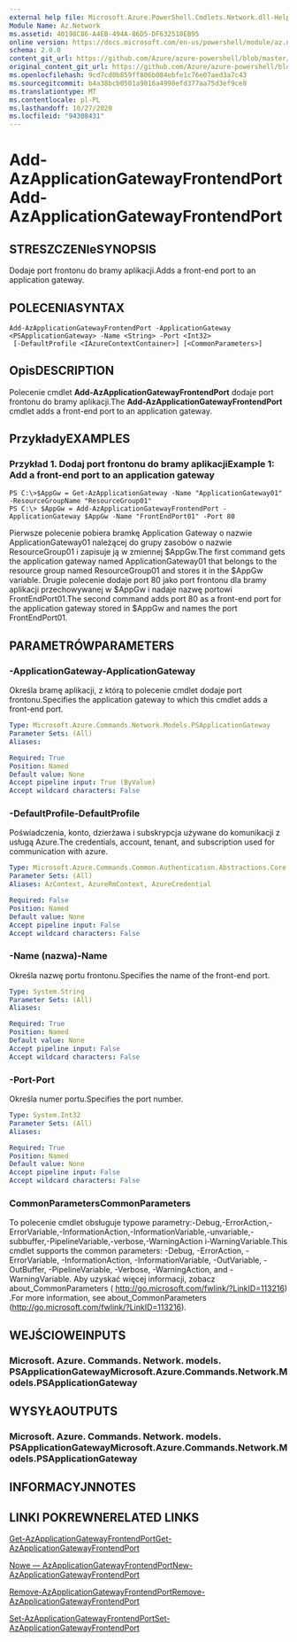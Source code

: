 ```yaml
---
external help file: Microsoft.Azure.PowerShell.Cmdlets.Network.dll-Help.xml
Module Name: Az.Network
ms.assetid: 40198C86-A4EB-494A-86D5-DF632518EB95
online version: https://docs.microsoft.com/en-us/powershell/module/az.network/add-azapplicationgatewayfrontendport
schema: 2.0.0
content_git_url: https://github.com/Azure/azure-powershell/blob/master/src/Network/Network/help/Add-AzApplicationGatewayFrontendPort.md
original_content_git_url: https://github.com/Azure/azure-powershell/blob/master/src/Network/Network/help/Add-AzApplicationGatewayFrontendPort.md
ms.openlocfilehash: 9cd7cd0b859ff806b084ebfe1c76e07aed3a7c43
ms.sourcegitcommit: b4a38bcb0501a9016a4998efd377aa75d3ef9ce8
ms.translationtype: MT
ms.contentlocale: pl-PL
ms.lasthandoff: 10/27/2020
ms.locfileid: "94308431"
---
```

# <span data-ttu-id="8cebb-101">Add-AzApplicationGatewayFrontendPort</span><span class="sxs-lookup"><span data-stu-id="8cebb-101">Add-AzApplicationGatewayFrontendPort</span></span>

## <span data-ttu-id="8cebb-102">STRESZCZENIe</span><span class="sxs-lookup"><span data-stu-id="8cebb-102">SYNOPSIS</span></span>
<span data-ttu-id="8cebb-103">Dodaje port frontonu do bramy aplikacji.</span><span class="sxs-lookup"><span data-stu-id="8cebb-103">Adds a front-end port to an application gateway.</span></span>

## <span data-ttu-id="8cebb-104">POLECENIA</span><span class="sxs-lookup"><span data-stu-id="8cebb-104">SYNTAX</span></span>

```
Add-AzApplicationGatewayFrontendPort -ApplicationGateway <PSApplicationGateway> -Name <String> -Port <Int32>
 [-DefaultProfile <IAzureContextContainer>] [<CommonParameters>]
```

## <span data-ttu-id="8cebb-105">Opis</span><span class="sxs-lookup"><span data-stu-id="8cebb-105">DESCRIPTION</span></span>
<span data-ttu-id="8cebb-106">Polecenie cmdlet **Add-AzApplicationGatewayFrontendPort** dodaje port frontonu do bramy aplikacji.</span><span class="sxs-lookup"><span data-stu-id="8cebb-106">The **Add-AzApplicationGatewayFrontendPort** cmdlet adds a front-end port to an application gateway.</span></span>

## <span data-ttu-id="8cebb-107">Przykłady</span><span class="sxs-lookup"><span data-stu-id="8cebb-107">EXAMPLES</span></span>

### <span data-ttu-id="8cebb-108">Przykład 1. Dodaj port frontonu do bramy aplikacji</span><span class="sxs-lookup"><span data-stu-id="8cebb-108">Example 1: Add a front-end port to an application gateway</span></span>
```
PS C:\>$AppGw = Get-AzApplicationGateway -Name "ApplicationGateway01" -ResourceGroupName "ResourceGroup01"
PS C:\> $AppGw = Add-AzApplicationGatewayFrontendPort -ApplicationGateway $AppGw -Name "FrontEndPort01" -Port 80
```

<span data-ttu-id="8cebb-109">Pierwsze polecenie pobiera bramkę Application Gateway o nazwie ApplicationGateway01 należącej do grupy zasobów o nazwie ResourceGroup01 i zapisuje ją w zmiennej $AppGw.</span><span class="sxs-lookup"><span data-stu-id="8cebb-109">The first command gets the application gateway named ApplicationGateway01 that belongs to the resource group named ResourceGroup01 and stores it in the $AppGw variable.</span></span>
<span data-ttu-id="8cebb-110">Drugie polecenie dodaje port 80 jako port frontonu dla bramy aplikacji przechowywanej w $AppGw i nadaje nazwę portowi FrontEndPort01.</span><span class="sxs-lookup"><span data-stu-id="8cebb-110">The second command adds port 80 as a front-end port for the application gateway stored in $AppGw and names the port FrontEndPort01.</span></span>

## <span data-ttu-id="8cebb-111">PARAMETRÓW</span><span class="sxs-lookup"><span data-stu-id="8cebb-111">PARAMETERS</span></span>

### <span data-ttu-id="8cebb-112">-ApplicationGateway</span><span class="sxs-lookup"><span data-stu-id="8cebb-112">-ApplicationGateway</span></span>
<span data-ttu-id="8cebb-113">Określa bramę aplikacji, z którą to polecenie cmdlet dodaje port frontonu.</span><span class="sxs-lookup"><span data-stu-id="8cebb-113">Specifies the application gateway to which this cmdlet adds a front-end port.</span></span>

```yaml
Type: Microsoft.Azure.Commands.Network.Models.PSApplicationGateway
Parameter Sets: (All)
Aliases:

Required: True
Position: Named
Default value: None
Accept pipeline input: True (ByValue)
Accept wildcard characters: False
```

### <span data-ttu-id="8cebb-114">-DefaultProfile</span><span class="sxs-lookup"><span data-stu-id="8cebb-114">-DefaultProfile</span></span>
<span data-ttu-id="8cebb-115">Poświadczenia, konto, dzierżawa i subskrypcja używane do komunikacji z usługą Azure.</span><span class="sxs-lookup"><span data-stu-id="8cebb-115">The credentials, account, tenant, and subscription used for communication with azure.</span></span>

```yaml
Type: Microsoft.Azure.Commands.Common.Authentication.Abstractions.Core.IAzureContextContainer
Parameter Sets: (All)
Aliases: AzContext, AzureRmContext, AzureCredential

Required: False
Position: Named
Default value: None
Accept pipeline input: False
Accept wildcard characters: False
```

### <span data-ttu-id="8cebb-116">-Name (nazwa)</span><span class="sxs-lookup"><span data-stu-id="8cebb-116">-Name</span></span>
<span data-ttu-id="8cebb-117">Określa nazwę portu frontonu.</span><span class="sxs-lookup"><span data-stu-id="8cebb-117">Specifies the name of the front-end port.</span></span>

```yaml
Type: System.String
Parameter Sets: (All)
Aliases:

Required: True
Position: Named
Default value: None
Accept pipeline input: False
Accept wildcard characters: False
```

### <span data-ttu-id="8cebb-118">-Port</span><span class="sxs-lookup"><span data-stu-id="8cebb-118">-Port</span></span>
<span data-ttu-id="8cebb-119">Określa numer portu.</span><span class="sxs-lookup"><span data-stu-id="8cebb-119">Specifies the port number.</span></span>

```yaml
Type: System.Int32
Parameter Sets: (All)
Aliases:

Required: True
Position: Named
Default value: None
Accept pipeline input: False
Accept wildcard characters: False
```

### <span data-ttu-id="8cebb-120">CommonParameters</span><span class="sxs-lookup"><span data-stu-id="8cebb-120">CommonParameters</span></span>
<span data-ttu-id="8cebb-121">To polecenie cmdlet obsługuje typowe parametry:-Debug,-ErrorAction,-ErrorVariable,-InformationAction,-InformationVariable,-unvariable,-subbuffer,-PipelineVariable,-verbose,-WarningAction i-WarningVariable.</span><span class="sxs-lookup"><span data-stu-id="8cebb-121">This cmdlet supports the common parameters: -Debug, -ErrorAction, -ErrorVariable, -InformationAction, -InformationVariable, -OutVariable, -OutBuffer, -PipelineVariable, -Verbose, -WarningAction, and -WarningVariable.</span></span> <span data-ttu-id="8cebb-122">Aby uzyskać więcej informacji, zobacz about_CommonParameters ( http://go.microsoft.com/fwlink/?LinkID=113216) .</span><span class="sxs-lookup"><span data-stu-id="8cebb-122">For more information, see about_CommonParameters (http://go.microsoft.com/fwlink/?LinkID=113216).</span></span>

## <span data-ttu-id="8cebb-123">WEJŚCIOWE</span><span class="sxs-lookup"><span data-stu-id="8cebb-123">INPUTS</span></span>

### <span data-ttu-id="8cebb-124">Microsoft. Azure. Commands. Network. models. PSApplicationGateway</span><span class="sxs-lookup"><span data-stu-id="8cebb-124">Microsoft.Azure.Commands.Network.Models.PSApplicationGateway</span></span>

## <span data-ttu-id="8cebb-125">WYSYŁA</span><span class="sxs-lookup"><span data-stu-id="8cebb-125">OUTPUTS</span></span>

### <span data-ttu-id="8cebb-126">Microsoft. Azure. Commands. Network. models. PSApplicationGateway</span><span class="sxs-lookup"><span data-stu-id="8cebb-126">Microsoft.Azure.Commands.Network.Models.PSApplicationGateway</span></span>

## <span data-ttu-id="8cebb-127">INFORMACYJN</span><span class="sxs-lookup"><span data-stu-id="8cebb-127">NOTES</span></span>

## <span data-ttu-id="8cebb-128">LINKI POKREWNE</span><span class="sxs-lookup"><span data-stu-id="8cebb-128">RELATED LINKS</span></span>

[<span data-ttu-id="8cebb-129">Get-AzApplicationGatewayFrontendPort</span><span class="sxs-lookup"><span data-stu-id="8cebb-129">Get-AzApplicationGatewayFrontendPort</span></span>](./Get-AzApplicationGatewayFrontendPort.md)

[<span data-ttu-id="8cebb-130">Nowe — AzApplicationGatewayFrontendPort</span><span class="sxs-lookup"><span data-stu-id="8cebb-130">New-AzApplicationGatewayFrontendPort</span></span>](./New-AzApplicationGatewayFrontendPort.md)

[<span data-ttu-id="8cebb-131">Remove-AzApplicationGatewayFrontendPort</span><span class="sxs-lookup"><span data-stu-id="8cebb-131">Remove-AzApplicationGatewayFrontendPort</span></span>](./Remove-AzApplicationGatewayFrontendPort.md)

[<span data-ttu-id="8cebb-132">Set-AzApplicationGatewayFrontendPort</span><span class="sxs-lookup"><span data-stu-id="8cebb-132">Set-AzApplicationGatewayFrontendPort</span></span>](./Set-AzApplicationGatewayFrontendPort.md)


